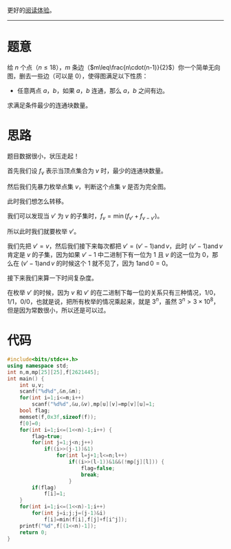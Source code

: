 更好的[阅读体验](https://blog.csdn.net/weixin_46700592/article/details/129416557?spm=1001.2014.3001.5502)。

---

# 题意

给 $n$ 个点（$n\leq18$），$m$ 条边（$m\leq\frac{n\cdot(n-1)}{2}$）你一个简单无向图，删去一些边（可以是 $0$），使得图满足以下性质：

- 任意两点 $a$，$b$，如果 $a$，$b$ 连通，那么 $a$，$b$ 之间有边。

求满足条件最少的连通块数量。
# 思路

题目数据很小，状压走起！

首先我们设 $f_v$ 表示当顶点集合为 $v$ 时，最少的连通块数量。

然后我们先暴力枚举点集 $v$，判断这个点集 $v$ 是否为完全图。

此时我们想怎么转移。

我们可以发现当 $v'$ 为 $v$ 的子集时，$f_v=\min(f_{v'}+f_{v-v'})$。

所以此时我们就要枚举 $v'$。

我们先把 $v'=v$，然后我们接下来每次都把 $v'=(v'-1)\operatorname{and}v$，此时 $(v'-1)\operatorname{and}v$ 肯定是 $v$ 的子集，因为如果 $v'-1$ 中二进制下有一位为 $1$ 且 $v$ 的这一位为 $0$，那么在 $(v'-1)\operatorname{and} v$ 的时候这个 $1$ 就不见了，因为 $1\operatorname{and}0=0$。

接下来我们来算一下时间复杂度。

在枚举 $v'$ 的时候，因为 $v$ 和 $v'$ 的在二进制下每一位的关系只有三种情况，$1/0$，$1/1$，$0/0$，也就是说，把所有枚举的情况乘起来，就是 $3^n$，虽然 $3^n > 3 \times 10^8$，但是因为常数很小，所以还是可以过。

# 代码

```cpp
#include<bits/stdc++.h>
using namespace std;
int n,m,mp[25][25],f[2621445];
int main() {
    int u,v;
    scanf("%d%d",&n,&m);
    for(int i=1;i<=m;i++)
        scanf("%d%d",&u,&v),mp[u][v]=mp[v][u]=1;
    bool flag;
    memset(f,0x3f,sizeof(f));
    f[0]=0;
    for(int i=1;i<=(1<<n)-1;i++) {
        flag=true;
        for(int j=1;j<n;j++)
            if((i>>(j-1))&1)
                for(int l=j+1;l<=n;l++)
                    if((i>>(l-1))&1&&(!mp[j][l])) {
                        flag=false;
                        break;
                    }
        if(flag)
            f[i]=1;
    }
    for(int i=1;i<=(1<<n)-1;i++)
        for(int j=i;j;j=(j-1)&i)
            f[i]=min(f[i],f[j]+f[i^j]);
    printf("%d",f[(1<<n)-1]);
    return 0;
}
```
